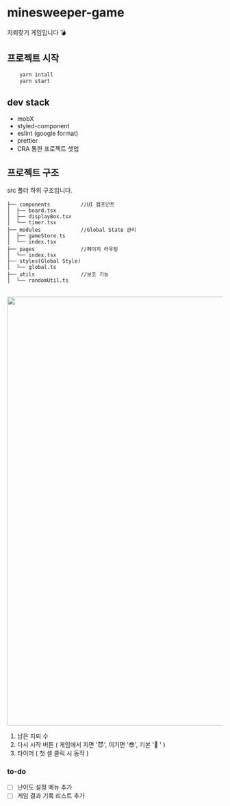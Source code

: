 # minesweeper-game

지뢰찾기 게임입니다 💣

## 프로젝트 시작

```bash
    yarn intall
    yarn start
```

## dev stack

- mobX
- styled-component
- eslint (google format)
- prettier
- CRA 통한 프로젝트 셋업

## 프로젝트 구조

src 폴더 하위 구조입니다.

```
├── components          //UI 컴포넌트
│  ├── board.tsx
│  ├── displayBox.tsx
│  └── timer.tsx
├── modules             //Global State 관리
│  ├── gameStore.ts
│  └── index.tsx
├── pages               //페이지 라우팅
│  └── index.tsx
├── styles(Global Style)
│  └── global.ts
├── utils               //보조 기능
│  └── randomUtil.ts
```

<br/>

<img src ="https://user-images.githubusercontent.com/44824463/165353684-3da717f1-1ae5-4c7d-8bed-aabdf9ab643a.jpeg" alt ="" width="600px" height="1000px"/>

1. 남은 지뢰 수
2. 다시 시작 버튼 ( 게임에서 지면 '😈', 이기면 '😎', 기본 '🙂 ' )
3. 타이머 ( 첫 셀 클릭 시 동작 )

### to-do

- [ ] 난이도 설정 메뉴 추가
- [ ] 게임 결과 기록 리스트 추가
